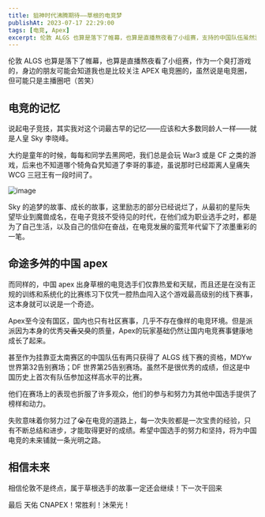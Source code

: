 ```yaml
---
title: 狙神时代沸腾期待——草根的电竞梦
publishAt: 2023-07-17 22:29:00
tags: [电竞, Apex]
excerpt: 伦敦 ALGS 也算是落下了帷幕，也算是直播熬夜看了小组赛，支持的中国队伍虽然没有获得很好的成绩，但就算是失败也是努力的见证，希望中国 Apex 选手有了榜样和动力以后能走的更高更远。
---
```


伦敦 ALGS 也算是落下了帷幕，也算是直播熬夜看了小组赛，作为一个臭打游戏的，身边的朋友可能会知道我也是比较关注 APEX 电竞圈的，虽然说是电竞圈，但可能只是主播圈吧（苦笑）

## 电竞的记忆

说起电子竞技，其实我对这个词最古早的记忆——应该和大多数同龄人一样——就是人皇 Sky 李晓峰。

大约是童年的时候，每每和同学去黑网吧，我们总是会玩 War3 或是 CF 之类的游戏，后来也不知道哪个犄角旮旯知道了李哥的事迹，虽说那时已经距离人皇痛失 WCG 三冠王有一段时间了。

![image](https://oss.enpitsulin.xyz/images/bafybeibyau57rguj5luzcrcitfa7jsysjsyz6w2tuzf7beg2vpwylmn5hy.webp)

Sky 的追梦的故事、成长的故事，这里励志的部分已经说烂了，从最初的星际失望毕业到魔兽成名，在电子竞技不受待见的时代，在他们成为职业选手之时，都是为了自己生活，以及自己的信仰在奋战，在电竞发展的蛮荒年代留下了浓墨重彩的一笔。

## 命途多舛的中国 apex

而同样的，中国 apex 出身草根的电竞选手们仅靠热爱和天赋，而且还是在没有正规的训练和系统化的比赛练习下仅凭一腔热血闯入这个游戏最高级别的线下赛事，这本身就可以说是一个奇迹。

Apex至今没有国区，国内也只有社区赛事，几乎不存在像样的电竞环境。但是派派因为本身的优秀~~又香又臭~~的质量，Apex的玩家基础仍然让国内电竞赛事健康地成长了起来。

甚至作为挂靠亚太南赛区的中国队伍有两只获得了 ALGS 线下赛的资格，MDYw 世界第32告别赛场；DF 世界第25告别赛场。虽然不是很优秀的成绩，但这是中国历史上首次有队伍参加这样高水平的比赛。

他们在赛场上的表现也折服了许多观众，他们的参与和努力为其他中国选手提供了榜样和动力。

失败意味着你努力过了😭在电竞的道路上，每一次失败都是一次宝贵的经验，只有不断总结和进步，才能取得更好的成绩。希望中国选手的努力和坚持，将为中国电竞的未来铺就一条光明之路。

## 相信未来

相信伦敦不是终点，属于草根选手的故事一定还会继续！下一次干回来

最后 天佑 CNAPEX！常胜利！沐荣光！
